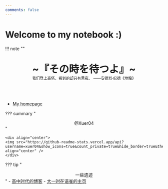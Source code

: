 ```yaml
---
comments: false
---
```


# Welcome to my notebook :)


!!! note "" 
    <br><br>
    <div align="center" style="font-size:32px;font-weight:bold">
        ~『その時を待つよ』~
    </div>
    <div align="center" style="font-size:12px">
        我们登上高塔，看到的却只有黑夜。  ——安德烈·纪德《地粮》
    </div>
    <br><br><br>

- [My homepage](https://zicx.top/home/)

??? summary "<center>@Xuer04</center>"
    

    <div align="center">
    <img src="https://github-readme-stats.vercel.app/api?username=xuer04&show_icons=true&count_private=true&hide_border=true&theme=tokyonight" align="center" />
    </div> 


??? tip "<center>一些遗迹</center>"
    - [高中时代的博客](https://isshiki_hugh.gitee.io/blog/about/)
    - [大一时在语雀的主页](https://www.yuque.com/isshikixiu)

